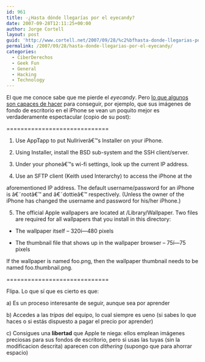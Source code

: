 ```yaml
---
id: 961
title: -¿Hasta dónde llegarí­as por el eyecandy?
date: 2007-09-28T12:11:25+00:00
author: Jorge Cortell
layout: post
guid: 'http://www.cortell.net/2007/09/28/%c2%bfhasta-donde-llegarias-por-el-eyecandy/'
permalink: /2007/09/28/hasta-donde-llegarias-por-el-eyecandy/
categories:
  - CiberDerechos
  - Geek Fun
  - General
  - Hacking
  - Technology
---
```

El que me conoce sabe que me pierde el _eyecandy_. Pero <a target="_blank" title="Gedmaheaux" href="http://gedmaheux.wordpress.com/2007/09/08/iphone-dithers-images/">lo que algunos son capaces de hacer</a> para conseguir, por ejemplo, que sus imágenes de fondo de escritorio en el iPhone se vean un poquito mejor es verdaderamente espectacular (copio de su post):

=============================

1. Use AppTapp to put Nullriverâ€™s Installer on your iPhone.

2. Using Installer, install the BSD sub-system and the SSH client/server.

3. Under your phoneâ€™s wi-fi settings, look up the current IP address.

4. Use an SFTP client (Keith used Interarchy) to access the iPhone at the
  
aforementioned IP address. The default username/password for an iPhone is â€˜rootâ€™ and â€˜dottieâ€™ respectively. (Unless the owner of the iPhone has changed the username and password for his/her iPhone.)

5. The official Apple wallpapers are located at /Library/Wallpaper. Two files are required for all wallpapers that you install in this directory:

* The wallpaper itself &#8211; 320í—480 pixels
  
* The thumbnail file that shows up in the wallpaper browser &#8211; 75í—75 pixels

If the wallpaper is named foo.png, then the wallpaper thumbnail needs to be named foo.thumbnail.png.

=============================
  
Flipa. Lo que sí­ que es cierto es que:

a) Es un proceso interesante de seguir, aunque sea por aprender

b) Accedes a las _tripas_ del equipo, lo cual siempre es ueno (si sabes lo que haces o si estás dispuesto a pagar el precio por aprender)

c) Consigues una **libertad** que Apple te niega: ellos emplean imágenes preciosas para sus fondos de escritorio, pero si usas las tuyas (sin la modificacion descrita) aparecen con _dithering_ (supongo que para ahorrar espacio)